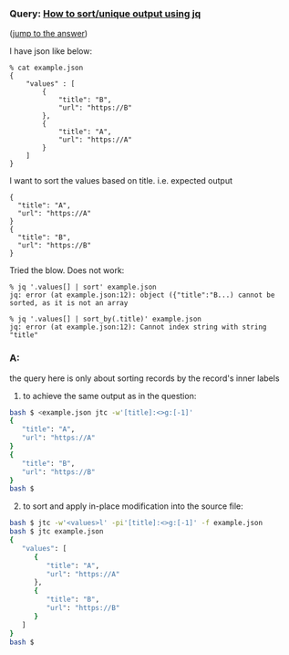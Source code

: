 ### Query: [How to sort/unique output using jq](https://stackoverflow.com/questions/59849700/how-to-sort-unique-output-using-jq)
([jump to the answer](https://github.com/ldn-softdev/stackoverflow-json/blob/master/lib/How%20to%20sort%2Cunique%20output%20using%20jq.md#a))

I have json like below:

    % cat example.json
    {
        "values" : [
            {
                "title": "B",
                "url": "https://B"
            },
            {
                "title": "A",
                "url": "https://A"
            }
        ]
    }

I want to sort the values based on title. i.e. expected output 

    {
      "title": "A",
      "url": "https://A"
    }
    {
      "title": "B",
      "url": "https://B"
    }

Tried the blow. Does not work:

    % jq '.values[] | sort' example.json           
    jq: error (at example.json:12): object ({"title":"B...) cannot be sorted, as it is not an array

    % jq '.values[] | sort_by(.title)' example.json
    jq: error (at example.json:12): Cannot index string with string "title"
    
### A:
the query here is only about sorting records by the record's inner labels
1. to achieve the same output as in the question:
```bash
bash $ <example.json jtc -w'[title]:<>g:[-1]'
{
   "title": "A",
   "url": "https://A"
}
{
   "title": "B",
   "url": "https://B"
}
bash $ 
```

2. to sort and apply in-place modification into the source file:
```bash
bash $ jtc -w'<values>l' -pi'[title]:<>g:[-1]' -f example.json 
bash $ jtc example.json
{
   "values": [
      {
         "title": "A",
         "url": "https://A"
      },
      {
         "title": "B",
         "url": "https://B"
      }
   ]
}
bash $ 
```


